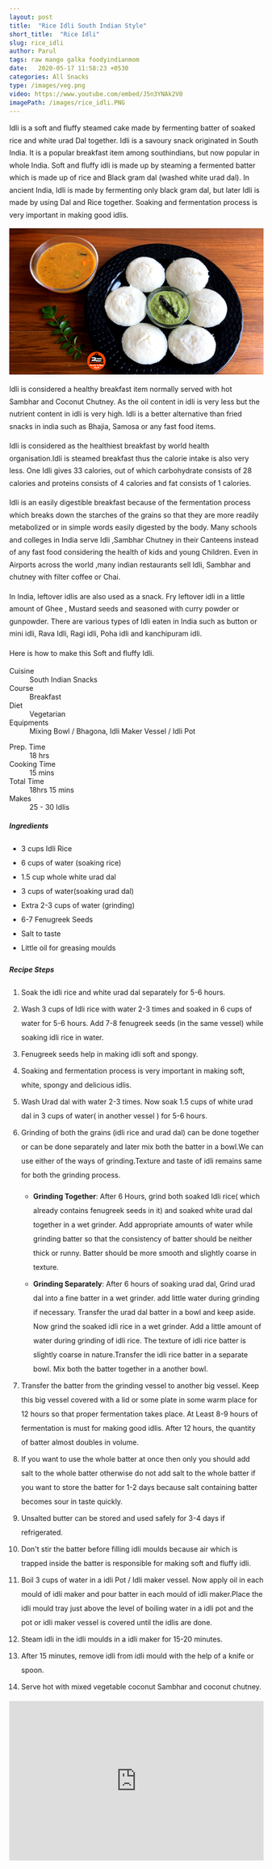 ```yaml
---
layout: post
title:  "Rice Idli South Indian Style"
short_title:  "Rice Idli"
slug: rice_idli
author: Parul
tags: raw mango galka foodyindianmom
date:   2020-05-17 11:58:23 +0530
categories: All Snacks
type: /images/veg.png
video: https://www.youtube.com/embed/J5n3YNAk2V0
imagePath: /images/rice_idli.PNG
---
```

<p class="text-justify" style="line-height: 175%;">
Idli is a soft and fluffy steamed cake made by fermenting batter of soaked rice and white urad Dal together. Idli is a savoury snack originated in South India. It is a popular breakfast item among southindians, but now popular in whole India. Soft and fluffy idli is made up by steaming a fermented batter which  is made up of rice and Black gram dal (washed white urad dal). In ancient India, Idli is made by fermenting only black gram dal, but later Idli is made by using Dal and Rice together. Soaking and fermentation process is very important in making good idlis.
</p>

<div class="row">
    <div class="col-md-12"><img src="../images/rice_idli.PNG" alt="" class="rounded img-fluid mb-2"></div>
</div>

<p class="text-justify" style="line-height: 175%;">
Idli is considered a healthy breakfast item normally served with hot Sambhar and Coconut Chutney. As the oil content in idli is very less but the nutrient content in idli  is very high. Idli is a better alternative than fried snacks in india such as Bhajia, Samosa or any fast food items.
</p>

<p class="text-justify" style="line-height: 175%;">
Idli is considered as the healthiest breakfast by world health organisation.Idli is steamed breakfast thus the calorie intake is also very less. One Idli gives 33 calories, out of which carbohydrate consists of 28 calories and proteins consists of 4 calories and fat consists of 1 calories.
</p>

<p class="text-justify" style="line-height: 175%;">
Idli is an easily digestible breakfast because of the fermentation process which breaks down the starches of the grains so that they are more readily metabolized or in simple words easily digested by the body. Many schools and colleges in India serve Idli ,Sambhar Chutney in their Canteens instead of any fast food considering the health of kids and young Children. Even in Airports across the world ,many indian restaurants sell Idli, Sambhar and chutney with filter coffee or Chai.
</p>

<p class="text-justify" style="line-height: 175%;">
In India, leftover idlis are also used as a snack. Fry leftover idli in a little amount of Ghee , Mustard seeds and seasoned with curry powder or gunpowder. There are various types of Idli eaten in India such as button or mini idli, Rava Idli, Ragi idli, Poha idli and kanchipuram idli.
</p>

<p class="text-justify" style="line-height: 175%;">
Here is how to make this Soft and fluffy Idli.
</p>

<div class="row">
    <div class="col-md-6">
        <dl class="row">
            <dt class="col-sm-4">Cuisine</dt><dd class="col-sm-7">South Indian Snacks</dd>
            <dt class="col-sm-4">Course</dt><dd class="col-sm-7">Breakfast</dd>
            <dt class="col-sm-4">Diet</dt><dd class="col-sm-7">Vegetarian</dd>
            <dt class="col-sm-4">Equipments</dt><dd class="col-sm-7">Mixing Bowl / Bhagona, Idli Maker Vessel / Idli Pot</dd>
        </dl>
    </div>
    <div class="col-md-6">
        <dl class="row">
            <dt class="col-sm-5">Prep. Time</dt><dd class="col-sm-7">18 hrs</dd>
            <dt class="col-sm-5">Cooking Time</dt><dd class="col-sm-7">15 mins</dd>
            <dt class="col-sm-5">Total Time</dt><dd class="col-sm-7">18hrs 15 mins</dd>
            <dt class="col-sm-5">Makes</dt><dd class="col-sm-7">25 - 30 Idlis</dd>
        </dl>
    </div>
</div>

<div class="recipe-section-divider"></div>
<div class="row" id="ingredients">
    <div class="col-md-12"><h5 class="font-weight-bold">Ingredients</h5></div>
</div>
<div class="row">
    <div class="col-md-12">
        <ul class="post-list" style="line-height: 200%">
            <li>3 cups Idli Rice</li>
            <li>6 cups of water (soaking rice)</li>
            <li>1.5 cup whole white urad dal</li>
            <li>3 cups of water(soaking urad dal)</li>
            <li>Extra 2-3 cups of water (grinding)</li>
            <li>6-7 Fenugreek Seeds</li>
            <li>Salt to taste</li>
            <li>Little oil for greasing moulds</li>
        </ul>
    </div>
</div>

<div class="recipe-section-divider"></div>
<div class="row" id="recipe">
    <div class="col-md-12"><h5 class="font-weight-bold">Recipe Steps</h5></div>
</div>
<div class="row">
    <div class="col-md-12">
        <ol class="post-list text-justify" style="line-height: 200%">
            <li style="margin-bottom:5px;">Soak the idli rice and white urad dal separately for 5-6 hours.</li>
            <li style="margin-bottom:5px;">Wash 3 cups of Idli rice with water 2-3 times and soaked in 6 cups of  water for 5-6 hours. Add 7-8 fenugreek seeds (in the  same vessel)  while soaking idli rice in water.</li>
            <li style="margin-bottom:5px;">Fenugreek seeds help in making idli soft and spongy.</li>
            <li style="margin-bottom:5px;">Soaking and fermentation process is very important in making soft, white, spongy  and delicious idlis.</li>
            <li style="margin-bottom:5px;">Wash Urad dal with water 2-3 times. Now soak 1.5 cups of  white urad dal in 3 cups of water( in another vessel ) for 5-6 hours.</li>
            <li style="margin-bottom:5px;">Grinding of both the grains (idli rice and urad dal) can be done together or can be done separately and later mix both the batter in a bowl.We can use either of the ways of grinding.Texture and taste of idli remains same for both the grinding process.</li>
            <ul>
                <li style="margin-bottom:5px;"><b>Grinding Together</b>: After 6 Hours, grind both soaked Idli rice( which already contains fenugreek seeds in it) and soaked white urad dal together in a wet grinder. Add appropriate amounts of water while grinding batter so that the consistency of batter should be neither thick or runny. Batter should be more smooth and slightly coarse in texture.</li>
                <li style="margin-bottom:5px;"><b>Grinding Separately</b>: After 6 hours of soaking urad dal, Grind urad dal into a fine batter in a wet grinder. add little water during grinding if necessary. Transfer the urad dal batter in a bowl and keep aside. Now grind the soaked idli rice in a wet grinder. Add a little amount of water during grinding of idli rice. The texture of idli rice batter is slightly coarse in nature.Transfer the idli rice batter in a separate bowl. Mix both the batter together in a another bowl.</li>
            </ul>
            <li style="margin-bottom:5px;">Transfer the batter from the grinding vessel to another big vessel. Keep this big vessel  covered with a lid or some plate in some warm place for 12 hours so that proper fermentation takes place. At Least 8-9 hours of fermentation is must for making good idlis. After 12 hours, the quantity of batter almost  doubles in volume.</li>
            <li style="margin-bottom:5px;">If you want to use the whole batter at once then only you should add salt to the whole batter otherwise do not add salt to the whole batter if you want to store the batter for 1-2 days because salt containing batter becomes sour in taste quickly.</li>
            <li style="margin-bottom:5px;">Unsalted butter can be stored and used safely for 3-4 days if refrigerated.</li>
            <li style="margin-bottom:5px;">Don't stir the batter before filling idli moulds because air which is trapped inside the batter is responsible for making soft  and fluffy idli.</li>
            <li style="margin-bottom:5px;">Boil 3 cups of water in a idli Pot / Idli maker vessel. Now apply oil in each mould of idli maker and pour batter in each mould of idli maker.Place the idli mould tray just above the level of boiling water in a idli pot and the pot or idli maker vessel is covered until the idlis are done.</li>
            <li style="margin-bottom:5px;">Steam idli in the idli moulds in a idli maker for 15-20 minutes.</li>
            <li style="margin-bottom:5px;">After 15 minutes, remove idli from idli mould with the help of a knife or spoon.</li>
            <li style="margin-bottom:5px;">Serve hot with mixed vegetable  coconut Sambhar and coconut chutney.</li>
        </ol>
    </div>
</div>
<div class="row" id="video">
    <div class="col-md-12">
        <div class="embed-responsive embed-responsive-16by9">
            <iframe width="100%" height="315" src="https://www.youtube.com/embed/J5n3YNAk2V0" frameborder="0" allow="accelerometer; autoplay; encrypted-media; gyroscope; picture-in-picture" allowfullscreen></iframe>
        </div>
    </div>
</div>
<br>
